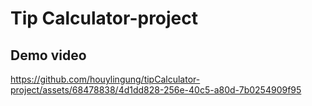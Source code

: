 # Tip Calculator-project

## Demo video 

https://github.com/houylingung/tipCalculator-project/assets/68478838/4d1dd828-256e-40c5-a80d-7b0254909f95

